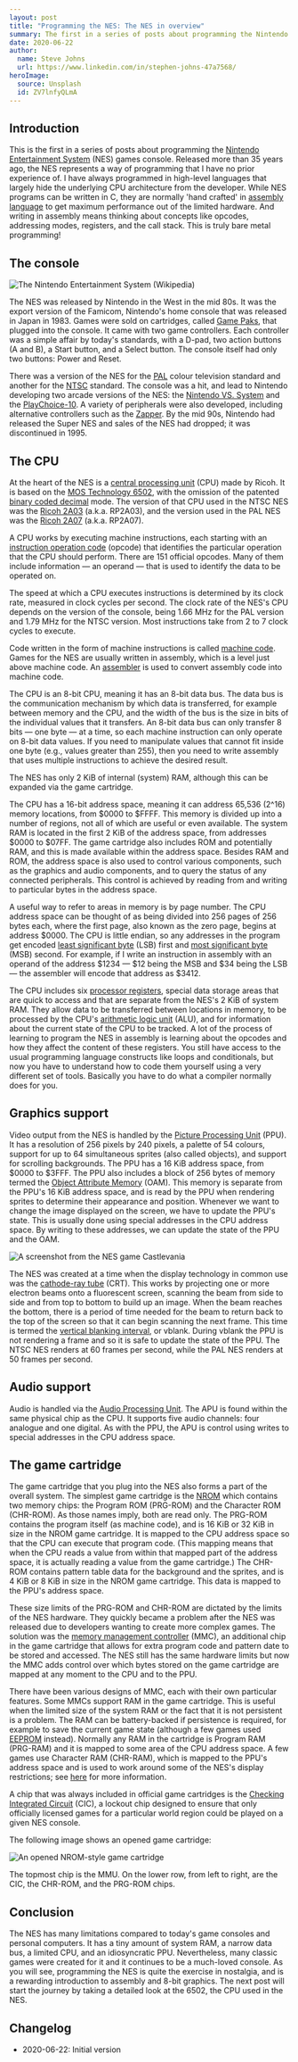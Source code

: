 ```yaml
---
layout: post
title: "Programming the NES: The NES in overview"
summary: The first in a series of posts about programming the Nintendo Entertainment System games console, starting with a history of the system and an overview of its internals.
date: 2020-06-22
author:
  name: Steve Johns
  url: https://www.linkedin.com/in/stephen-johns-47a7568/
heroImage:
  source: Unsplash
  id: ZV7lnfyQLmA
---
```


## Introduction

This is the first in a series of posts about programming the [Nintendo Entertainment System](https://en.wikipedia.org/wiki/Nintendo_Entertainment_System) (NES) games console. Released more than 35 years ago, the NES represents a way of programming that I have no prior experience of. I have always programmed in high-level languages that largely hide the underlying CPU architecture from the developer. While NES programs can be written in C, they are normally 'hand crafted' in [assembly language](https://en.wikipedia.org/wiki/Assembly_language) to get maximum performance out of the limited hardware. And writing in assembly means thinking about concepts like opcodes, addressing modes, registers, and the call stack. This is truly bare metal programming!

## The console

![](/images/2020-06-22-programming-the-nes-the-nes-in-overview/1280px-NES-Console-Set.jpg "The Nintendo Entertainment System (Wikipedia)")

The NES was released by Nintendo in the West in the mid 80s. It was the export version of the Famicom, Nintendo's home console that was released in Japan in 1983. Games were sold on cartridges, called [Game Paks](https://en.wikipedia.org/wiki/Nintendo_Entertainment_System_Game_Pak), that plugged into the console. It came with two game controllers. Each controller was a simple affair by today's standards, with a D-pad, two action buttons (A and B), a Start button, and a Select button. The console itself had only two buttons: Power and Reset.

There was a version of the NES for the [PAL](https://en.wikipedia.org/wiki/PAL) colour television standard and another for the [NTSC](https://en.wikipedia.org/wiki/NTSC) standard. The console was a hit, and lead to Nintendo developing two arcade versions of the NES: the [Nintendo VS. System](https://en.wikipedia.org/wiki/Nintendo_VS._System) and the [PlayChoice-10](https://en.wikipedia.org/wiki/PlayChoice-10). A variety of peripherals were also developed, including alternative controllers such as the [Zapper](https://en.wikipedia.org/wiki/NES_Zapper). By the mid 90s, Nintendo had released the Super NES and sales of the NES had dropped; it was discontinued in 1995.

## The CPU

At the heart of the NES is a [central processing unit](https://en.wikipedia.org/wiki/Central_processing_unit) (CPU) made by Ricoh. It is based on the [MOS Technology 6502](https://en.wikipedia.org/wiki/MOS_Technology_6502), with the omission of the patented [binary coded decimal](https://en.wikipedia.org/wiki/Binary-coded_decimal) mode. The version of that CPU used in the NTSC NES was the [Ricoh 2A03](https://en.wikipedia.org/wiki/Ricoh_2A03) (a.k.a. RP2A03), and the version used in the PAL NES was the [Ricoh 2A07](https://en.wikipedia.org/wiki/Ricoh_2A03#Regional_variations) (a.k.a. RP2A07).

A CPU works by executing machine instructions, each starting with an [instruction operation code](https://en.wikipedia.org/wiki/Opcode) (opcode) that identifies the particular operation that the CPU should perform. There are 151 official opcodes. Many of them include information &mdash; an operand &mdash; that is used to identify the data to be operated on.

The speed at which a CPU executes instructions is determined by its clock rate, measured in clock cycles per second. The clock rate of the NES's CPU depends on the version of the console, being 1.66 MHz for the PAL version and 1.79 MHz for the NTSC version. Most instructions take from 2 to 7 clock cycles to execute.

Code written in the form of machine instructions is called [machine code](https://en.wikipedia.org/wiki/Machine_code). Games for the NES are usually written in assembly, which is a level just above machine code. An [assembler](https://en.wikipedia.org/wiki/Assembly_language#Assembler) is used to convert assembly code into machine code.

The CPU is an 8-bit CPU, meaning it has an 8-bit data bus. The data bus is the communication mechanism by which data is transferred, for example between memory and the CPU, and the width of the bus is the size in bits of the individual values that it transfers. An 8-bit data bus can only transfer 8 bits &mdash; one byte &mdash; at a time, so each machine instruction can only operate on 8-bit data values. If you need to manipulate values that cannot fit inside one byte (e.g., values greater than 255), then you need to write assembly that uses multiple instructions to achieve the desired result.

The NES has only 2 KiB of internal (system) RAM, although this can be expanded via the game cartridge.

The CPU has a 16-bit address space, meaning it can address 65,536 (2^16) memory locations, from $0000 to $FFFF. This memory is divided up into a number of regions, not all of which are useful or even available. The system RAM is located in the first 2 KiB of the address space, from addresses $0000 to $07FF. The game cartridge also includes ROM and potentially RAM, and this is made available within the address space. Besides RAM and ROM, the address space is also used to control various components, such as the graphics and audio components, and to query the status of any connected peripherals. This control is achieved by reading from and writing to particular bytes in the address space.

A useful way to refer to areas in memory is by page number. The CPU address space can be thought of as being divided into 256 pages of 256 bytes each, where the first page, also known as the zero page, begins at address $0000. The CPU is little endian, so any addresses in the program get encoded [least significant byte](https://en.wikipedia.org/wiki/Bit_numbering#Least_significant_byte) (LSB) first and [most significant byte](Most_significant_byte) (MSB) second. For example, if I write an instruction in assembly with an operand of the address $1234 &mdash; $12 being the MSB and $34 being the LSB &mdash; the assembler will encode that address as \$3412.

The CPU includes six [processor registers](https://en.wikipedia.org/wiki/Processor_register), special data storage areas that are quick to access and that are separate from the NES's 2 KiB of system RAM. They allow data to be transferred between locations in memory, to be processed by the CPU's [arithmetic logic unit](https://en.wikipedia.org/wiki/Arithmetic_logic_unit) (ALU), and for information about the current state of the CPU to be tracked. A lot of the process of learning to program the NES in assembly is learning about the opcodes and how they affect the content of these registers. You still have access to the usual programming language constructs like loops and conditionals, but now you have to understand how to code them yourself using a very different set of tools. Basically you have to do what a compiler normally does for you.

## Graphics support

Video output from the NES is handled by the [Picture Processing Unit](https://en.wikipedia.org/wiki/Picture_Processing_Unit) (PPU). It has a resolution of 256 pixels by 240 pixels, a palette of 54 colours, support for up to 64 simultaneous sprites (also called objects), and support for scrolling backgrounds. The PPU has a 16 KiB address space, from $0000 to $3FFF. The PPU also includes a block of 256 bytes of memory termed the [Object Attribute Memory](https://wiki.nesdev.com/w/index.php/PPU_OAM) (OAM). This memory is separate from the PPU's 16 KiB address space, and is read by the PPU when rendering sprites to determine their appearance and position. Whenever we want to change the image displayed on the screen, we have to update the PPU's state. This is usually done using special addresses in the CPU address space. By writing to these addresses, we can update the state of the PPU and the OAM.

![](/images/2020-06-22-programming-the-nes-the-nes-in-overview/castlevania.png "A screenshot from the NES game Castlevania")

The NES was created at a time when the display technology in common use was the [cathode-ray tube](https://en.wikipedia.org/wiki/Cathode-ray_tube) (CRT). This works by projecting one or more electron beams onto a fluorescent screen, scanning the beam from side to side and from top to bottom to build up an image. When the beam reaches the bottom, there is a period of time needed for the beam to return back to the top of the screen so that it can begin scanning the next frame. This time is termed the [vertical blanking interval](https://en.wikipedia.org/wiki/Vertical_blanking_interval), or vblank. During vblank the PPU is not rendering a frame and so it is safe to update the state of the PPU. The NTSC NES renders at 60 frames per second, while the PAL NES renders at 50 frames per second.

## Audio support

Audio is handled via the [Audio Processing Unit](https://wiki.nesdev.com/w/index.php/APU). The APU is found within the same physical chip as the CPU. It supports five audio channels: four analogue and one digital. As with the PPU, the APU is control using writes to special addresses in the CPU address space.

## The game cartridge

The game cartridge that you plug into the NES also forms a part of the overall system. The simplest game cartridge is the [NROM](https://everything2.com/title/NROM) which contains two memory chips: the Program ROM (PRG-ROM) and the Character ROM (CHR-ROM). As those names imply, both are read only. The PRG-ROM contains the program itself (as machine code), and is 16 KiB or 32 KiB in size in the NROM game cartridge. It is mapped to the CPU address space so that the CPU can execute that program code. (This mapping means that when the CPU reads a value from within that mapped part of the address space, it is actually reading a value from the game cartridge.) The CHR-ROM contains pattern table data for the background and the sprites, and is 4 KiB or 8 KiB in size in the NROM game cartridge. This data is mapped to the PPU's address space.

These size limits of the PRG-ROM and CHR-ROM are dictated by the limits of the NES hardware. They quickly became a problem after the NES was released due to developers wanting to create more complex games. The solution was the [memory management controller](https://en.wikipedia.org/wiki/Memory_management_controller) (MMC), an additional chip in the game cartridge that allows for extra program code and pattern date to be stored and accessed. The NES still has the same hardware limits but now the MMC adds control over which bytes stored on the game cartridge are mapped at any moment to the CPU and to the PPU.

There have been various designs of MMC, each with their own particular features. Some MMCs support RAM in the game cartridge. This is useful when the limited size of the system RAM or the fact that it is not persistent is a problem. The RAM can be battery-backed if persistence is required, for example to save the current game state (although a few games used [EEPROM](https://en.wikipedia.org/wiki/EEPROM) instead). Normally any RAM in the cartridge is Program RAM (PRG-RAM) and it is mapped to some area of the CPU address space. A few games use Character RAM (CHR-RAM), which is mapped to the PPU's address space and is used to work around some of the NES's display restrictions; see [here](https://wiki.nesdev.com/w/index.php/CHR_ROM_vs._CHR_RAM#CHR_RAM) for more information.

A chip that was always included in official game cartridges is the [Checking Integrated Circuit](<https://en.wikipedia.org/wiki/CIC_(Nintendo)>) (CIC), a lockout chip designed to ensure that only officially licensed games for a particular world region could be played on a given NES console.

The following image shows an opened game cartridge:

![](/images/2020-06-22-programming-the-nes-the-nes-in-overview/NES-MissionCtrlRAMCart32K1.jpg "An opened NROM-style game cartridge")

The topmost chip is the MMU. On the lower row, from left to right, are the CIC, the CHR-ROM, and the PRG-ROM chips.

## Conclusion

The NES has many limitations compared to today's game consoles and personal computers. It has a tiny amount of system RAM, a narrow data bus, a limited CPU, and an idiosyncratic PPU. Nevertheless, many classic games were created for it and it continues to be a much-loved console. As you will see, programming the NES is quite the exercise in nostalgia, and is a rewarding introduction to assembly and 8-bit graphics. The next post will start the journey by taking a detailed look at the 6502, the CPU used in the NES.

## Changelog

- 2020-06-22: Initial version
